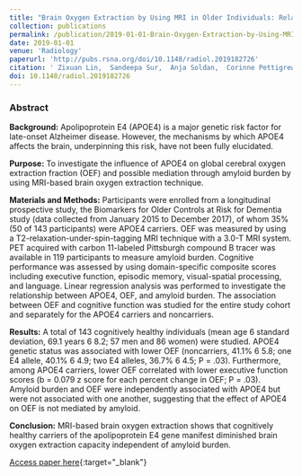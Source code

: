 ```yaml
---
title: "Brain Oxygen Extraction by Using MRI in Older Individuals: Relationship to Apolipoprotein E Genotype and Amyloid Burden"
collection: publications
permalink: /publication/2019-01-01-Brain-Oxygen-Extraction-by-Using-MRI-in-Older-Individuals-Relationship-to-Apolipoprotein-E-Genotype-and-Amyloid-Burden
date: 2019-01-01
venue: 'Radiology'
paperurl: 'http://pubs.rsna.org/doi/10.1148/radiol.2019182726'
citation: ' Zixuan Lin,  Sandeepa Sur,  Anja Soldan,  Corinne Pettigrew,  Michael Miller,  Kenichi Oishi,  Murat Bilgel,  Abhay Moghekar,  Jay Pillai,  Marilyn Albert,  Hanzhang Lu, &quot;Brain Oxygen Extraction by Using MRI in Older Individuals: Relationship to Apolipoprotein E Genotype and Amyloid Burden.&quot; Radiology, 2019.'
doi: 10.1148/radiol.2019182726
---
```


### Abstract

**Background:** Apolipoprotein E4 (APOE4) is a major genetic risk factor for late-onset Alzheimer disease. However, the mechanisms by which APOE4 affects the brain, underpinning this risk, have not been fully elucidated. 

**Purpose:** To investigate the influence of APOE4 on global cerebral oxygen extraction fraction (OEF) and possible mediation through amyloid burden by using MRI-based brain oxygen extraction technique. 

**Materials and Methods:** Participants were enrolled from a longitudinal prospective study, the Biomarkers for Older Controls at Risk for Dementia study (data collected from January 2015 to December 2017), of whom 35% (50 of 143 participants) were APOE4 carriers. OEF was measured by using a T2-relaxation-under-spin-tagging MRI technique with a 3.0-T MRI system. PET acquired with carbon 11-labeled Pittsburgh compound B tracer was available in 119 participants to measure amyloid burden. Cognitive performance was assessed by using domain-specific composite scores including executive function, episodic memory, visual-spatial processing, and language. Linear regression analysis was performed to investigate the relationship between APOE4, OEF, and amyloid burden. The association between OEF and cognitive function was studied for the entire study cohort and separately for the APOE4 carriers and noncarriers. 

**Results:** A total of 143 cognitively healthy individuals (mean age 6 standard deviation, 69.1 years 6 8.2; 57 men and 86 women) were studied. APOE4 genetic status was associated with lower OEF (noncarriers, 41.1% 6 5.8; one E4 allele, 40.1% 6 4.9; two E4 alleles, 36.7% 6 4.5; P = .03). Furthermore, among APOE4 carriers, lower OEF correlated with lower executive function scores (b = 0.079 z score for each percent change in OEF; P = .03). Amyloid burden and OEF were independently associated with APOE4 but were not associated with one another, suggesting that the effect of APOE4 on OEF is not mediated by amyloid. 

**Conclusion:** MRI-based brain oxygen extraction shows that cognitively healthy carriers of the apolipoprotein E4 gene manifest diminished brain oxygen extraction capacity independent of amyloid burden. 

[Access paper here](http://pubs.rsna.org/doi/10.1148/radiol.2019182726){:target="_blank"}
